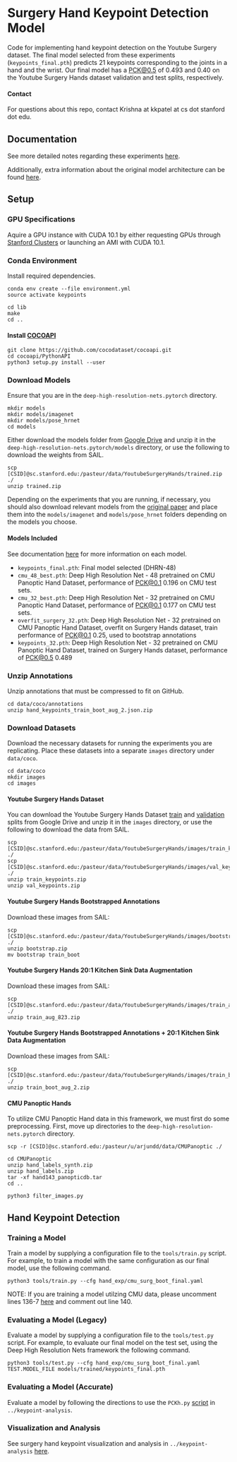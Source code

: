 # Surgery Hand Keypoint Detection Model

Code for implementing hand keypoint detection on the Youtube Surgery dataset. The final model selected from these experiments (`keypoints_final.pth`) predicts 21 keypoints corresponding to the joints in a hand and the wrist. Our final model has a PCK@0.5 of 0.493 and 0.40 on the Youtube Surgery Hands dataset validation and test splits, respectively.

#### Contact
For questions about this repo, contact Krishna at kkpatel at cs dot stanford dot edu. 

## Documentation
See more detailed notes regarding these experiments [here](https://docs.google.com/document/d/1zC7RxGLEi-Pg1D3CvS2gJ5m-IAwdt7Apc6cQPj23Tj8/edit?usp=sharing). 

Additionally, extra information about the original model architecture can be found [here](https://github.com/leoxiaobin/deep-high-resolution-net.pytorch).

## Setup

### GPU Specifications

Aquire a GPU instance with CUDA 10.1 by either requesting GPUs through [Stanford Clusters](https://github.com/yeung-lab/marvl-clusters-guide) or launching an AMI with CUDA 10.1.

### Conda Environment
Install required dependencies.

```
conda env create --file environment.yml
source activate keypoints

cd lib
make
cd ..
```

#### Install [COCOAPI](https://github.com/cocodataset/cocoapi)

```
git clone https://github.com/cocodataset/cocoapi.git 
cd cocoapi/PythonAPI
python3 setup.py install --user
```

### Download Models 
Ensure that you are in the `deep-high-resolution-nets.pytorch` directory. 

```
mkdir models
mkdir models/imagenet
mkdir models/pose_hrnet
cd models
```

Either download the models folder from [Google Drive](https://drive.google.com/file/d/1Tk8dXtLPKxnIbf8FmCm9gqrzXtmpVNDa/view?usp=sharing) and unzip it in the `deep-high-resolution-nets.pytorch/models` directory, or use the following to download the weights from SAIL.

```
scp [CSID]@sc.stanford.edu:/pasteur/data/YoutubeSurgeryHands/trained.zip ./
unzip trained.zip
```

Depending on the experiments that you are running, if necessary, you should also download relevant models from the [original paper](https://github.com/leoxiaobin/deep-high-resolution-net.pytorch) and place them into the `models/imagenet` and `models/pose_hrnet` folders depending on the models you choose.


#### Models Included
See documentation [here](https://docs.google.com/document/d/1zC7RxGLEi-Pg1D3CvS2gJ5m-IAwdt7Apc6cQPj23Tj8/edit?usp=sharing) for more information on each model.

* `keypoints_final.pth`: Final model selected (DHRN-48)
* `cmu_48_best.pth`: Deep High Resolution Net - 48 pretrained on CMU Panoptic Hand Dataset, performance of PCK@0.1 0.196 on CMU test sets.
* `cmu_32_best.pth`: Deep High Resolution Net - 32 pretrained on CMU Panoptic Hand Dataset, performance of PCK@0.1 0.177 on CMU test sets.
* `overfit_surgery_32.pth`: Deep High Resolution Net - 32 pretrained on CMU Panoptic Hand Dataset, overfit on Surgery Hands dataset, train performance of PCK@0.1 0.25, used to bootstrap annotations
* `keypoints_32.pth`: Deep High Resolution Net - 32 pretrained on CMU Panoptic Hand Dataset, trained on Surgery Hands dataset, performance of PCK@0.5 0.489


### Unzip Annotations
Unzip annotations that must be compressed to fit on GitHub.

```
cd data/coco/annotations
unzip hand_keypoints_train_boot_aug_2.json.zip
```

### Download Datasets
Download the necessary datasets for running the experiments you are replicating. Place these datasets into a separate `images` directory under `data/coco`.

```
cd data/coco
mkdir images
cd images
```

#### Youtube Surgery Hands Dataset
You can download the Youtube Surgery Hands Dataset [train](https://drive.google.com/file/d/1vd3mmY6WFo6Ih5Yk3sjBvA3SRB1UDwWU/view?usp=sharing) and [validation](https://drive.google.com/file/d/1vd3mmY6WFo6Ih5Yk3sjBvA3SRB1UDwWU/view?usp=sharing) splits from Google Drive and unzip it in the `images` directory, or use the following to download the data from SAIL.

```
scp [CSID]@sc.stanford.edu:/pasteur/data/YoutubeSurgeryHands/images/train_keypoints.zip ./
scp [CSID]@sc.stanford.edu:/pasteur/data/YoutubeSurgeryHands/images/val_keypoints.zip ./
unzip train_keypoints.zip
unzip val_keypoints.zip
```

#### Youtube Surgery Hands Bootstrapped Annotations 
Download these images from SAIL:

```
scp [CSID]@sc.stanford.edu:/pasteur/data/YoutubeSurgeryHands/images/bootstrap.zip ./
unzip bootstrap.zip
mv bootstrap train_boot
```

#### Youtube Surgery Hands 20:1 Kitchen Sink Data Augmentation
Download these images from SAIL:

```
scp [CSID]@sc.stanford.edu:/pasteur/data/YoutubeSurgeryHands/images/train_aug_823.zip ./
unzip train_aug_823.zip
```

#### Youtube Surgery Hands Bootstrapped Annotations + 20:1 Kitchen Sink Data Augmentation
Download these images from SAIL:

```
scp [CSID]@sc.stanford.edu:/pasteur/data/YoutubeSurgeryHands/images/train_boot_aug_2.zip ./
unzip train_boot_aug_2.zip
```

#### CMU Panoptic Hands
To utilize CMU Panoptic Hand data in this framework, we must first do some preprocessing. First, move up directories to the `deep-high-resolution-nets.pytorch` directory.

```
scp -r [CSID]@sc.stanford.edu:/pasteur/u/arjundd/data/CMUPanoptic ./

cd CMUPanoptic
unzip hand_labels_synth.zip
unzip hand_labels.zip
tar -xf hand143_panopticdb.tar
cd ..

python3 filter_images.py
```

## Hand Keypoint Detection

### Training a Model 
Train a model by supplying a configuration file to the `tools/train.py` script. For example, to train a model with the same configuration as our final model, use the following command.

```
python3 tools/train.py --cfg hand_exp/cmu_surg_boot_final.yaml
```

NOTE: If you are training a model utilzing CMU data, please uncomment lines 136-7 [here](https://github.com/yeung-lab/surgery-hand-detection/blob/168e0e5b78b00eb3c2471fc1f6fd8e2e30ba8dea/deep-high-resolution-net.pytorch/lib/dataset/coco.py#L135) and comment out line 140.

### Evaluating a Model (Legacy)
Evaluate a model by supplying a configuration file to the `tools/test.py` script. For example, to evaluate our final model on the test set, using the Deep High Resolution Nets framework the following command.

```
python3 tools/test.py --cfg hand_exp/cmu_surg_boot_final.yaml TEST.MODEL_FILE models/trained/keypoints_final.pth
```

### Evaluating a Model (Accurate)
Evaluate a model by following the directions to use the `PCKh.py` [script](https://github.com/yeung-lab/surgery-hand-detection/blob/master/keypoint-analysis/PCKh.py) in `../keypoint-analysis`.

### Visualization and Analysis
See surgery hand keypoint visualization and analysis in `../keypoint-analysis` [here](https://github.com/yeung-lab/surgery-hand-detection/tree/master/keypoint-analysis).
